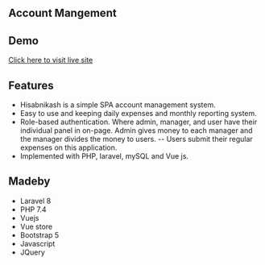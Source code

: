 ## Account Mangement


## Demo

<a target="_blank" href="http://expense.edependable.com">Click here to visit live site</a>

## Features 
- Hisabnikash is a simple SPA account management system.
- Easy to use and keeping daily expenses and monthly reporting system.
- Role-based authentication. Where admin, manager, and user have their individual panel in on-page. Admin gives money to each manager and the manager divides the money to users. -- Users submit their regular expenses on this application.
- Implemented with PHP, laravel, mySQL and Vue js.


## Madeby
- Laravel 8
- PHP 7.4
- Vuejs
- Vue store
- Bootstrap 5
- Javascript
- JQuery


